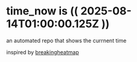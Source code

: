 # time_now is (( 2025-08-14T01:00:00.125Z ))

an automated repo that shows the currnent time

inspired by [breakingheatmap](https://github.com/breakingheatmap/breakingheatmap)